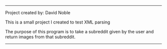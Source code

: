 ﻿--------------------------------------------------------------

Project created by: David Noble

This is a small project I created to test XML parsing 

The purpose of this program is to take a subreddit given by 
the user and return images from that subreddit.

-------------------------------------------------------------- 